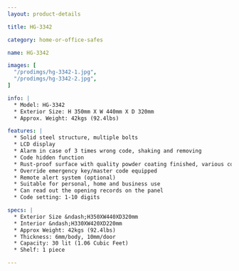```yaml
---
layout: product-details

title: HG-3342

category: home-or-office-safes

name: HG-3342

images: [
  "/prodimgs/hg-3342-1.jpg",
  "/prodimgs/hg-3342-2.jpg",
]

info: |
  * Model: HG-3342
  * Exterior Size: H 350mm X W 440mm X D 320mm
  * Approx. Weight: 42kgs (92.4lbs)

features: |
  * Solid steel structure, multiple bolts
  * LCD display
  * Alarm in case of 3 times wrong code, shaking and removing
  * Code hidden function
  * Rust-proof surface with quality powder coating finished, various colors available
  * Override emergency key/master code equipped
  * Remote alert system (optional)
  * Suitable for personal, home and business use
  * Can read out the opening records on the panel
  * Code setting: 1-10 digits

specs: |
  * Exterior Size &ndash;H350XW440XD320mm
  * Interior &ndash;H330XW420XD220mm
  * Approx Weight: 42kgs (92.4lbs)
  * Thickness: 6mm/body, 10mm/door
  * Capacity: 30 lit (1.06 Cubic Feet)
  * Shelf: 1 piece

---
```




